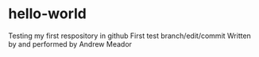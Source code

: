 # hello-world
Testing my first respository in github
First test branch/edit/commit
Written by and performed by Andrew Meador
